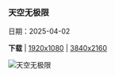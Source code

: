 ### 天空无极限

日期：2025-04-02

**下载**  |  [1920x1080](https://cn.bing.com/th?id=OHR.SaguaroRainbow_ZH-CN0139056375_1920x1080.jpg)  |  [3840x2160](https://cn.bing.com/th?id=OHR.SaguaroRainbow_ZH-CN0139056375_UHD.jpg)

![天空无极限](https://cn.bing.com/th?id=OHR.SaguaroRainbow_ZH-CN0139056375_1920x1080.jpg "沃森峰上空的彩虹, 巨人柱国家公园, 亚利桑那州, 美国 (© Frank Staub/Getty Images)")

